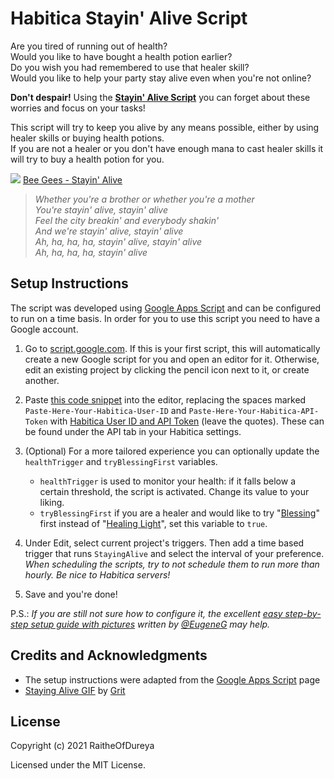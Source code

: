 # Habitica Stayin' Alive Script

Are you tired of running out of health?   
Would you like to have bought a health potion earlier?   
Do you wish you had remembered to use that healer skill?   
Would you like to help your party stay alive even when you're not online?   

**Don't despair!** Using the **[Stayin' Alive Script](https://github.com/RaitheOfDureya/Habitica-Stayin-Alive-Script/blob/main/StayingAliveScript.txt)** you can forget about these worries and focus on your tasks!

This script will try to keep you alive by any means possible, either by using healer skills or buying health potions.  
If you are not a healer or you don't have enough mana to cast healer skills it will try to buy a health potion for you.

![](https://media.giphy.com/media/kAPGlutydiHNiqhXmB/giphy.gif)
[Bee Gees - Stayin' Alive](https://www.youtube.com/watch?v=I_izvAbhExY)  
> *Whether you're a brother or whether you're a mother*  
> *You're stayin' alive, stayin' alive*  
> *Feel the city breakin' and everybody shakin'*  
> *And we're stayin' alive, stayin' alive*  
> *Ah, ha, ha, ha, stayin' alive, stayin' alive*  
> *Ah, ha, ha, ha, stayin' alive*  

## Setup Instructions
The script was developed using [Google Apps Script](https://en.wikipedia.org/wiki/Google_Apps_Script) and can be configured to run on a time basis. In order for you to use this script you need to have a Google account.

1. Go to [script.google.com](https://script.google.com/). If this is your first script, this will automatically create a new Google script for you and open an editor for it. Otherwise, edit an existing project by clicking the pencil icon next to it, or create another.

2. Paste [this code snippet]() into the editor, replacing the spaces marked ```Paste-Here-Your-Habitica-User-ID``` and ```Paste-Here-Your-Habitica-API-Token``` with [Habitica User ID and API Token](https://habitica.fandom.com/wiki/API_Options) (leave the quotes). These can be found under the API tab in your Habitica settings.

3. (Optional) For a more tailored experience you can optionally update the ```healthTrigger``` and ```tryBlessingFirst``` variables.
    - ```healthTrigger``` is used to monitor your health: if it falls below a certain threshold, the script is activated. Change its value to your liking.
    - ```tryBlessingFirst``` if you are a healer and would like to try "[Blessing](https://habitica.fandom.com/wiki/Healer#Blessing)" first instead of "[Healing Light](https://habitica.fandom.com/wiki/Healer#Healing_Light)", set this variable to ```true```.

3. Under Edit, select current project's triggers. Then add a time based trigger that runs `StayingAlive` and select the interval of your preference. *When scheduling the scripts, try to not schedule them to run more than hourly. Be nice to Habitica servers!* 

4. Save and you're done!

P.S.: *If you are still not sure how to configure it, the excellent [easy step-by-step setup guide with pictures](https://habitica.fandom.com/wiki/Event-Driven_(Webhook)_Scripts_Setup_Guide#Part_1._Set_Up_External_Script) written by [@EugeneG](https://habitica.com/profile/01daa187-ff5e-46aa-ac3f-d4c529a8c012) may help.*

## Credits and Acknowledgments

- The setup instructions were adapted from the [Google Apps Script](https://habitica.fandom.com/wiki/Google_Apps_Script) page
- [Staying Alive GIF](https://dribbble.com/shots/8790634-Staying-Alive) by [Grit](https://dribbble.com/truegrit)

## License
Copyright (c) 2021 RaitheOfDureya

Licensed under the MIT License.
